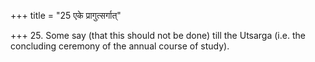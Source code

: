 +++
title = "25 एके प्रागुत्सर्गात्"

+++
25. Some say (that this should not be done) till the Utsarga (i.e. the concluding ceremony of the annual course of study).
